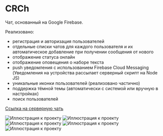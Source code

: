 # CRCh
Чат, основанный на Google Firebase.

Реализовано:
- регистрация и авторизация пользователей
- отдельные списки чатов для каждого пользователя и их автоматическое добавление при получении сообщения от нового
- отображение статуса онлайн
- отображение оповещения о наборе текста
- push уведомления с использованием Firebase Cloud Messaging (Уведомления на устройства рассылает серверный скрипт на Node JS)
- уникальные иконки пользователей (реализовано частично)
- поддержка тёмной темы (автоматически с системой или вручную в настройках)
- поиск пользователей

[Ссылка на серверную чать](https://github.com/cempod/CRCh-Servers)

![Иллюстрация к проекту](https://github.com/cempod/CRCh/blob/new_notification/CRCH1.jpg)
![Иллюстрация к проекту](https://github.com/cempod/CRCh/blob/new_notification/CRCH2.jpg)
![Иллюстрация к проекту](https://github.com/cempod/CRCh/blob/new_notification/CRCH3.jpg)
![Иллюстрация к проекту](https://github.com/cempod/CRCh/blob/new_notification/CRCH4.jpg)
![Иллюстрация к проекту](https://github.com/cempod/CRCh/blob/new_notification/CRCH5.jpg)
